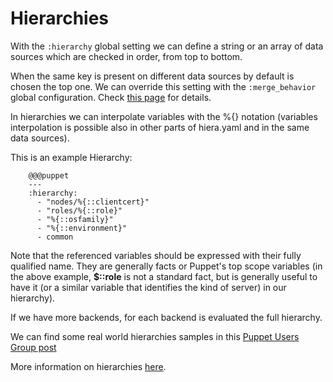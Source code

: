 # Hierarchies

With the ```:hierarchy``` global setting we can define a string or an array of data sources which are checked in order, from top to bottom.

When the same key is present on different data sources by default is chosen the top one. We can override this setting with the ```:merge_behavior``` global configuration. Check [this page](http://docs.puppetlabs.com/hiera/1/lookup_types.html#deep-merging-in-hiera--120) for details.

In hierarchies we can interpolate variables with the %{} notation (variables interpolation is possible also in other parts of hiera.yaml and in the same data sources).

This is an example Hierarchy:

        @@@puppet
        ---
        :hierarchy:
          - "nodes/%{::clientcert}"
          - "roles/%{::role}"
          - "%{::osfamily}"
          - "%{::environment}"
          - common

Note that the referenced variables should be expressed with their fully qualified name. They are generally facts or Puppet's top scope variables (in the above example, **$::role** is not a standard fact, but is generally useful to have it (or a similar variable that identifies the kind of server) in our hierarchy).

If we have more backends, for each backend is evaluated the full hierarchy.

We can find some real world hierarchies samples in this [Puppet Users Group post](https://groups.google.com/forum/?hl=it#!topic/puppet-users/cCfimbolUio)

More information on hierarchies [here](http://docs.puppetlabs.com/hiera/1/hierarchy.html).

